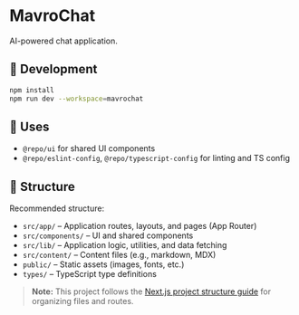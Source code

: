 # MavroChat

AI-powered chat application.

## 🚀 Development

```sh
npm install
npm run dev --workspace=mavrochat
```

## 🧩 Uses

- `@repo/ui` for shared UI components
- `@repo/eslint-config`, `@repo/typescript-config` for linting and TS config

## 📁 Structure

Recommended structure:

- `src/app/` – Application routes, layouts, and pages (App Router)
- `src/components/` – UI and shared components
- `src/lib/` – Application logic, utilities, and data fetching
- `src/content/` – Content files (e.g., markdown, MDX)
- `public/` – Static assets (images, fonts, etc.)
- `types/` – TypeScript type definitions

> **Note:** This project follows the [Next.js project structure guide](https://nextjs.org/docs/app/getting-started/project-structure) for organizing files and routes.
